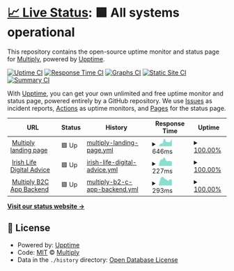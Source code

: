 # [📈 Live Status](https://status.multiply.ai): <!--live status--> **🟩 All systems operational**

This repository contains the open-source uptime monitor and status page for [Multiply](https://status.multiply.ai), powered by [Upptime](https://github.com/upptime/upptime).

[![Uptime CI](https://github.com/multiply-ai/multiply-status-page/workflows/Uptime%20CI/badge.svg)](https://github.com/multiply-ai/multiply-status-page/actions?query=workflow%3A%22Uptime+CI%22)
[![Response Time CI](https://github.com/multiply-ai/multiply-status-page/workflows/Response%20Time%20CI/badge.svg)](https://github.com/multiply-ai/multiply-status-page/actions?query=workflow%3A%22Response+Time+CI%22)
[![Graphs CI](https://github.com/multiply-ai/multiply-status-page/workflows/Graphs%20CI/badge.svg)](https://github.com/multiply-ai/multiply-status-page/actions?query=workflow%3A%22Graphs+CI%22)
[![Static Site CI](https://github.com/multiply-ai/multiply-status-page/workflows/Static%20Site%20CI/badge.svg)](https://github.com/multiply-ai/multiply-status-page/actions?query=workflow%3A%22Static+Site+CI%22)
[![Summary CI](https://github.com/multiply-ai/multiply-status-page/workflows/Summary%20CI/badge.svg)](https://github.com/multiply-ai/multiply-status-page/actions?query=workflow%3A%22Summary+CI%22)

With [Upptime](https://upptime.js.org), you can get your own unlimited and free uptime monitor and status page, powered entirely by a GitHub repository. We use [Issues](https://github.com/multiply-ai/multiply-status-page/issues) as incident reports, [Actions](https://github.com/multiply-ai/multiply-status-page/actions) as uptime monitors, and [Pages](https://status.multiply.ai) for the status page.

<!--start: status pages-->
<!-- This summary is generated by Upptime (https://github.com/upptime/upptime) -->
<!-- Do not edit this manually, your changes will be overwritten -->
<!-- prettier-ignore -->
| URL | Status | History | Response Time | Uptime |
| --- | ------ | ------- | ------------- | ------ |
| <img alt="" src="https://icons.duckduckgo.com/ip3/multiply.ai.ico" height="13"> [Multiply landing page](https://multiply.ai) | 🟩 Up | [multiply-landing-page.yml](https://github.com/multiply-ai/multiply-status-page/commits/HEAD/history/multiply-landing-page.yml) | <details><summary><img alt="Response time graph" src="./graphs/multiply-landing-page/response-time-week.png" height="20"> 646ms</summary><br><a href="https://status.multiply.ai/history/multiply-landing-page"><img alt="Response time 707" src="https://img.shields.io/endpoint?url=https%3A%2F%2Fraw.githubusercontent.com%2Fmultiply-ai%2Fmultiply-status-page%2FHEAD%2Fapi%2Fmultiply-landing-page%2Fresponse-time.json"></a><br><a href="https://status.multiply.ai/history/multiply-landing-page"><img alt="24-hour response time 987" src="https://img.shields.io/endpoint?url=https%3A%2F%2Fraw.githubusercontent.com%2Fmultiply-ai%2Fmultiply-status-page%2FHEAD%2Fapi%2Fmultiply-landing-page%2Fresponse-time-day.json"></a><br><a href="https://status.multiply.ai/history/multiply-landing-page"><img alt="7-day response time 646" src="https://img.shields.io/endpoint?url=https%3A%2F%2Fraw.githubusercontent.com%2Fmultiply-ai%2Fmultiply-status-page%2FHEAD%2Fapi%2Fmultiply-landing-page%2Fresponse-time-week.json"></a><br><a href="https://status.multiply.ai/history/multiply-landing-page"><img alt="30-day response time 695" src="https://img.shields.io/endpoint?url=https%3A%2F%2Fraw.githubusercontent.com%2Fmultiply-ai%2Fmultiply-status-page%2FHEAD%2Fapi%2Fmultiply-landing-page%2Fresponse-time-month.json"></a><br><a href="https://status.multiply.ai/history/multiply-landing-page"><img alt="1-year response time 707" src="https://img.shields.io/endpoint?url=https%3A%2F%2Fraw.githubusercontent.com%2Fmultiply-ai%2Fmultiply-status-page%2FHEAD%2Fapi%2Fmultiply-landing-page%2Fresponse-time-year.json"></a></details> | <details><summary><a href="https://status.multiply.ai/history/multiply-landing-page">100.00%</a></summary><a href="https://status.multiply.ai/history/multiply-landing-page"><img alt="All-time uptime 100.00%" src="https://img.shields.io/endpoint?url=https%3A%2F%2Fraw.githubusercontent.com%2Fmultiply-ai%2Fmultiply-status-page%2FHEAD%2Fapi%2Fmultiply-landing-page%2Fuptime.json"></a><br><a href="https://status.multiply.ai/history/multiply-landing-page"><img alt="24-hour uptime 100.00%" src="https://img.shields.io/endpoint?url=https%3A%2F%2Fraw.githubusercontent.com%2Fmultiply-ai%2Fmultiply-status-page%2FHEAD%2Fapi%2Fmultiply-landing-page%2Fuptime-day.json"></a><br><a href="https://status.multiply.ai/history/multiply-landing-page"><img alt="7-day uptime 100.00%" src="https://img.shields.io/endpoint?url=https%3A%2F%2Fraw.githubusercontent.com%2Fmultiply-ai%2Fmultiply-status-page%2FHEAD%2Fapi%2Fmultiply-landing-page%2Fuptime-week.json"></a><br><a href="https://status.multiply.ai/history/multiply-landing-page"><img alt="30-day uptime 100.00%" src="https://img.shields.io/endpoint?url=https%3A%2F%2Fraw.githubusercontent.com%2Fmultiply-ai%2Fmultiply-status-page%2FHEAD%2Fapi%2Fmultiply-landing-page%2Fuptime-month.json"></a><br><a href="https://status.multiply.ai/history/multiply-landing-page"><img alt="1-year uptime 100.00%" src="https://img.shields.io/endpoint?url=https%3A%2F%2Fraw.githubusercontent.com%2Fmultiply-ai%2Fmultiply-status-page%2FHEAD%2Fapi%2Fmultiply-landing-page%2Fuptime-year.json"></a></details>
| <img alt="" src="https://icons.duckduckgo.com/ip3/digital-financial-advice.irishlife.ie.ico" height="13"> [Irish Life Digital Advice](https://digital-financial-advice.irishlife.ie) | 🟩 Up | [irish-life-digital-advice.yml](https://github.com/multiply-ai/multiply-status-page/commits/HEAD/history/irish-life-digital-advice.yml) | <details><summary><img alt="Response time graph" src="./graphs/irish-life-digital-advice/response-time-week.png" height="20"> 227ms</summary><br><a href="https://status.multiply.ai/history/irish-life-digital-advice"><img alt="Response time 272" src="https://img.shields.io/endpoint?url=https%3A%2F%2Fraw.githubusercontent.com%2Fmultiply-ai%2Fmultiply-status-page%2FHEAD%2Fapi%2Firish-life-digital-advice%2Fresponse-time.json"></a><br><a href="https://status.multiply.ai/history/irish-life-digital-advice"><img alt="24-hour response time 166" src="https://img.shields.io/endpoint?url=https%3A%2F%2Fraw.githubusercontent.com%2Fmultiply-ai%2Fmultiply-status-page%2FHEAD%2Fapi%2Firish-life-digital-advice%2Fresponse-time-day.json"></a><br><a href="https://status.multiply.ai/history/irish-life-digital-advice"><img alt="7-day response time 227" src="https://img.shields.io/endpoint?url=https%3A%2F%2Fraw.githubusercontent.com%2Fmultiply-ai%2Fmultiply-status-page%2FHEAD%2Fapi%2Firish-life-digital-advice%2Fresponse-time-week.json"></a><br><a href="https://status.multiply.ai/history/irish-life-digital-advice"><img alt="30-day response time 261" src="https://img.shields.io/endpoint?url=https%3A%2F%2Fraw.githubusercontent.com%2Fmultiply-ai%2Fmultiply-status-page%2FHEAD%2Fapi%2Firish-life-digital-advice%2Fresponse-time-month.json"></a><br><a href="https://status.multiply.ai/history/irish-life-digital-advice"><img alt="1-year response time 272" src="https://img.shields.io/endpoint?url=https%3A%2F%2Fraw.githubusercontent.com%2Fmultiply-ai%2Fmultiply-status-page%2FHEAD%2Fapi%2Firish-life-digital-advice%2Fresponse-time-year.json"></a></details> | <details><summary><a href="https://status.multiply.ai/history/irish-life-digital-advice">100.00%</a></summary><a href="https://status.multiply.ai/history/irish-life-digital-advice"><img alt="All-time uptime 100.00%" src="https://img.shields.io/endpoint?url=https%3A%2F%2Fraw.githubusercontent.com%2Fmultiply-ai%2Fmultiply-status-page%2FHEAD%2Fapi%2Firish-life-digital-advice%2Fuptime.json"></a><br><a href="https://status.multiply.ai/history/irish-life-digital-advice"><img alt="24-hour uptime 100.00%" src="https://img.shields.io/endpoint?url=https%3A%2F%2Fraw.githubusercontent.com%2Fmultiply-ai%2Fmultiply-status-page%2FHEAD%2Fapi%2Firish-life-digital-advice%2Fuptime-day.json"></a><br><a href="https://status.multiply.ai/history/irish-life-digital-advice"><img alt="7-day uptime 100.00%" src="https://img.shields.io/endpoint?url=https%3A%2F%2Fraw.githubusercontent.com%2Fmultiply-ai%2Fmultiply-status-page%2FHEAD%2Fapi%2Firish-life-digital-advice%2Fuptime-week.json"></a><br><a href="https://status.multiply.ai/history/irish-life-digital-advice"><img alt="30-day uptime 100.00%" src="https://img.shields.io/endpoint?url=https%3A%2F%2Fraw.githubusercontent.com%2Fmultiply-ai%2Fmultiply-status-page%2FHEAD%2Fapi%2Firish-life-digital-advice%2Fuptime-month.json"></a><br><a href="https://status.multiply.ai/history/irish-life-digital-advice"><img alt="1-year uptime 100.00%" src="https://img.shields.io/endpoint?url=https%3A%2F%2Fraw.githubusercontent.com%2Fmultiply-ai%2Fmultiply-status-page%2FHEAD%2Fapi%2Firish-life-digital-advice%2Fuptime-year.json"></a></details>
| <img alt="" src="https://icons.duckduckgo.com/ip3/user.multiply.ai.ico" height="13"> [Multiply B2C App Backend](https://user.multiply.ai/api/health/) | 🟩 Up | [multiply-b2-c-app-backend.yml](https://github.com/multiply-ai/multiply-status-page/commits/HEAD/history/multiply-b2-c-app-backend.yml) | <details><summary><img alt="Response time graph" src="./graphs/multiply-b2-c-app-backend/response-time-week.png" height="20"> 293ms</summary><br><a href="https://status.multiply.ai/history/multiply-b2-c-app-backend"><img alt="Response time 395" src="https://img.shields.io/endpoint?url=https%3A%2F%2Fraw.githubusercontent.com%2Fmultiply-ai%2Fmultiply-status-page%2FHEAD%2Fapi%2Fmultiply-b2-c-app-backend%2Fresponse-time.json"></a><br><a href="https://status.multiply.ai/history/multiply-b2-c-app-backend"><img alt="24-hour response time 260" src="https://img.shields.io/endpoint?url=https%3A%2F%2Fraw.githubusercontent.com%2Fmultiply-ai%2Fmultiply-status-page%2FHEAD%2Fapi%2Fmultiply-b2-c-app-backend%2Fresponse-time-day.json"></a><br><a href="https://status.multiply.ai/history/multiply-b2-c-app-backend"><img alt="7-day response time 293" src="https://img.shields.io/endpoint?url=https%3A%2F%2Fraw.githubusercontent.com%2Fmultiply-ai%2Fmultiply-status-page%2FHEAD%2Fapi%2Fmultiply-b2-c-app-backend%2Fresponse-time-week.json"></a><br><a href="https://status.multiply.ai/history/multiply-b2-c-app-backend"><img alt="30-day response time 349" src="https://img.shields.io/endpoint?url=https%3A%2F%2Fraw.githubusercontent.com%2Fmultiply-ai%2Fmultiply-status-page%2FHEAD%2Fapi%2Fmultiply-b2-c-app-backend%2Fresponse-time-month.json"></a><br><a href="https://status.multiply.ai/history/multiply-b2-c-app-backend"><img alt="1-year response time 395" src="https://img.shields.io/endpoint?url=https%3A%2F%2Fraw.githubusercontent.com%2Fmultiply-ai%2Fmultiply-status-page%2FHEAD%2Fapi%2Fmultiply-b2-c-app-backend%2Fresponse-time-year.json"></a></details> | <details><summary><a href="https://status.multiply.ai/history/multiply-b2-c-app-backend">100.00%</a></summary><a href="https://status.multiply.ai/history/multiply-b2-c-app-backend"><img alt="All-time uptime 100.00%" src="https://img.shields.io/endpoint?url=https%3A%2F%2Fraw.githubusercontent.com%2Fmultiply-ai%2Fmultiply-status-page%2FHEAD%2Fapi%2Fmultiply-b2-c-app-backend%2Fuptime.json"></a><br><a href="https://status.multiply.ai/history/multiply-b2-c-app-backend"><img alt="24-hour uptime 100.00%" src="https://img.shields.io/endpoint?url=https%3A%2F%2Fraw.githubusercontent.com%2Fmultiply-ai%2Fmultiply-status-page%2FHEAD%2Fapi%2Fmultiply-b2-c-app-backend%2Fuptime-day.json"></a><br><a href="https://status.multiply.ai/history/multiply-b2-c-app-backend"><img alt="7-day uptime 100.00%" src="https://img.shields.io/endpoint?url=https%3A%2F%2Fraw.githubusercontent.com%2Fmultiply-ai%2Fmultiply-status-page%2FHEAD%2Fapi%2Fmultiply-b2-c-app-backend%2Fuptime-week.json"></a><br><a href="https://status.multiply.ai/history/multiply-b2-c-app-backend"><img alt="30-day uptime 100.00%" src="https://img.shields.io/endpoint?url=https%3A%2F%2Fraw.githubusercontent.com%2Fmultiply-ai%2Fmultiply-status-page%2FHEAD%2Fapi%2Fmultiply-b2-c-app-backend%2Fuptime-month.json"></a><br><a href="https://status.multiply.ai/history/multiply-b2-c-app-backend"><img alt="1-year uptime 100.00%" src="https://img.shields.io/endpoint?url=https%3A%2F%2Fraw.githubusercontent.com%2Fmultiply-ai%2Fmultiply-status-page%2FHEAD%2Fapi%2Fmultiply-b2-c-app-backend%2Fuptime-year.json"></a></details>

<!--end: status pages-->

[**Visit our status website →**](https://status.multiply.ai)

## 📄 License

- Powered by: [Upptime](https://github.com/upptime/upptime)
- Code: [MIT](./LICENSE) © [Multiply](https://status.multiply.ai)
- Data in the `./history` directory: [Open Database License](https://opendatacommons.org/licenses/odbl/1-0/)
